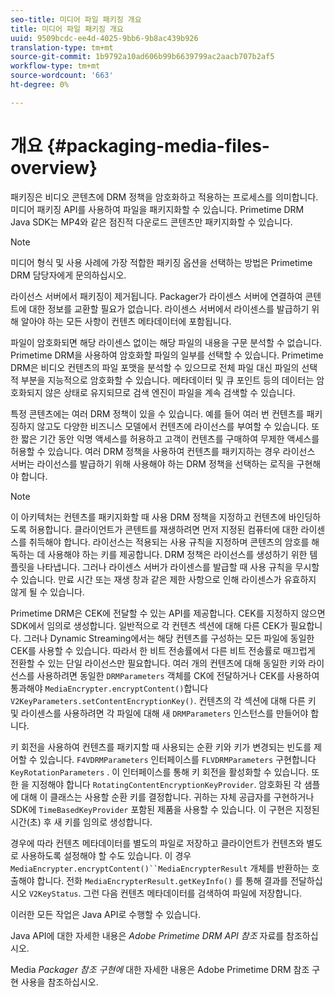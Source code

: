 ```yaml
---
seo-title: 미디어 파일 패키징 개요
title: 미디어 파일 패키징 개요
uuid: 9509bcdc-ee4d-4025-9bb6-9b8ac439b926
translation-type: tm+mt
source-git-commit: 1b9792a10ad606b99b6639799ac2aacb707b2af5
workflow-type: tm+mt
source-wordcount: '663'
ht-degree: 0%

---
```



# 개요 {#packaging-media-files-overview}

패키징은 비디오 콘텐츠에 DRM 정책을 암호화하고 적용하는 프로세스를 의미합니다. 미디어 패키징 API를 사용하여 파일을 패키지화할 수 있습니다. Primetime DRM Java SDK는 MP4와 같은 점진적 다운로드 콘텐츠만 패키지화할 수 있습니다.

>[!NOTE]
>
>미디어 형식 및 사용 사례에 가장 적합한 패키징 옵션을 선택하는 방법은 Primetime DRM 담당자에게 문의하십시오.

라이선스 서버에서 패키징이 제거됩니다. Packager가 라이센스 서버에 연결하여 콘텐트에 대한 정보를 교환할 필요가 없습니다. 라이센스 서버에서 라이센스를 발급하기 위해 알아야 하는 모든 사항이 컨텐츠 메타데이터에 포함됩니다.

파일이 암호화되면 해당 라이센스 없이는 해당 파일의 내용을 구문 분석할 수 없습니다. Primetime DRM을 사용하여 암호화할 파일의 일부를 선택할 수 있습니다. Primetime DRM은 비디오 컨텐츠의 파일 포맷을 분석할 수 있으므로 전체 파일 대신 파일의 선택적 부분을 지능적으로 암호화할 수 있습니다. 메타데이터 및 큐 포인트 등의 데이터는 암호화되지 않은 상태로 유지되므로 검색 엔진이 파일을 계속 검색할 수 있습니다.

특정 콘텐츠에는 여러 DRM 정책이 있을 수 있습니다. 예를 들어 여러 번 컨텐츠를 패키징하지 않고도 다양한 비즈니스 모델에서 컨텐츠에 라이선스를 부여할 수 있습니다. 또한 짧은 기간 동안 익명 액세스를 허용하고 고객이 컨텐츠를 구매하여 무제한 액세스를 허용할 수 있습니다. 여러 DRM 정책을 사용하여 컨텐츠를 패키지하는 경우 라이선스 서버는 라이선스를 발급하기 위해 사용해야 하는 DRM 정책을 선택하는 로직을 구현해야 합니다.

>[!NOTE]
>
>이 아키텍처는 컨텐츠를 패키지화할 때 사용 DRM 정책을 지정하고 컨텐츠에 바인딩하도록 허용합니다. 클라이언트가 콘텐트를 재생하려면 먼저 지정된 컴퓨터에 대한 라이센스를 취득해야 합니다. 라이선스는 적용되는 사용 규칙을 지정하며 콘텐츠의 암호를 해독하는 데 사용해야 하는 키를 제공합니다. DRM 정책은 라이선스를 생성하기 위한 템플릿을 나타냅니다. 그러나 라이센스 서버가 라이센스를 발급할 때 사용 규칙을 무시할 수 있습니다. 만료 시간 또는 재생 창과 같은 제한 사항으로 인해 라이센스가 유효하지 않게 될 수 있습니다.

Primetime DRM은 CEK에 전달할 수 있는 API를 제공합니다. CEK를 지정하지 않으면 SDK에서 임의로 생성합니다. 일반적으로 각 컨텐츠 섹션에 대해 다른 CEK가 필요합니다. 그러나 Dynamic Streaming에서는 해당 컨텐츠를 구성하는 모든 파일에 동일한 CEK를 사용할 수 있습니다. 따라서 한 비트 전송률에서 다른 비트 전송률로 매끄럽게 전환할 수 있는 단일 라이선스만 필요합니다. 여러 개의 컨텐츠에 대해 동일한 키와 라이선스를 사용하려면 동일한 `DRMParameters` 객체를 CK에 전달하거나 CEK를 사용하여 통과해야 `MediaEncrypter.encryptContent()`합니다 `V2KeyParameters.setContentEncryptionKey()`. 컨텐츠의 각 섹션에 대해 다른 키 및 라이센스를 사용하려면 각 파일에 대해 새 `DRMParameters` 인스턴스를 만들어야 합니다.

키 회전을 사용하여 컨텐츠를 패키지할 때 사용되는 순환 키와 키가 변경되는 빈도를 제어할 수 있습니다. `F4VDRMParameters` 인터페이스를 `FLVDRMParameters` 구현합니다 `KeyRotationParameters` . 이 인터페이스를 통해 키 회전을 활성화할 수 있습니다. 또한 을 지정해야 합니다 `RotatingContentEncryptionKeyProvider`. 암호화된 각 샘플에 대해 이 클래스는 사용할 순환 키를 결정합니다. 귀하는 자체 공급자를 구현하거나 SDK에 `TimeBasedKeyProvider` 포함된 제품을 사용할 수 있습니다. 이 구현은 지정된 시간(초) 후 새 키를 임의로 생성합니다.

경우에 따라 컨텐츠 메타데이터를 별도의 파일로 저장하고 클라이언트가 컨텐츠와 별도로 사용하도록 설정해야 할 수도 있습니다. 이 경우 `MediaEncrypter.encryptContent()``MediaEncrypterResult` 개체를 반환하는 호출해야 합니다. 전화 `MediaEncrypterResult.getKeyInfo()` 를 통해 결과를 전달하십시오 `V2KeyStatus`. 그런 다음 컨텐츠 메타데이터를 검색하여 파일에 저장합니다.

이러한 모든 작업은 Java API로 수행할 수 있습니다.

Java API에 대한 자세한 내용은 *Adobe Primetime DRM API 참조* 자료를 참조하십시오.

Media *Packager 참조 구현에* 대한 자세한 내용은 Adobe Primetime DRM 참조 구현 사용을 참조하십시오.
